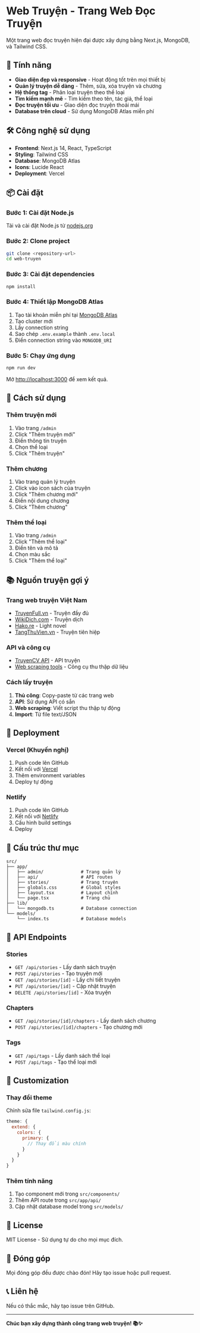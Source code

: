 # Web Truyện - Trang Web Đọc Truyện

Một trang web đọc truyện hiện đại được xây dựng bằng Next.js, MongoDB, và Tailwind CSS.

## 🚀 Tính năng

- **Giao diện đẹp và responsive** - Hoạt động tốt trên mọi thiết bị
- **Quản lý truyện dễ dàng** - Thêm, sửa, xóa truyện và chương
- **Hệ thống tag** - Phân loại truyện theo thể loại
- **Tìm kiếm mạnh mẽ** - Tìm kiếm theo tên, tác giả, thể loại
- **Đọc truyện tối ưu** - Giao diện đọc truyện thoải mái
- **Database trên cloud** - Sử dụng MongoDB Atlas miễn phí

## 🛠️ Công nghệ sử dụng

- **Frontend**: Next.js 14, React, TypeScript
- **Styling**: Tailwind CSS
- **Database**: MongoDB Atlas
- **Icons**: Lucide React
- **Deployment**: Vercel

## 📦 Cài đặt

### Bước 1: Cài đặt Node.js
Tải và cài đặt Node.js từ [nodejs.org](https://nodejs.org/)

### Bước 2: Clone project
```bash
git clone <repository-url>
cd web-truyen
```

### Bước 3: Cài đặt dependencies
```bash
npm install
```

### Bước 4: Thiết lập MongoDB Atlas
1. Tạo tài khoản miễn phí tại [MongoDB Atlas](https://cloud.mongodb.com/)
2. Tạo cluster mới
3. Lấy connection string
4. Sao chép `.env.example` thành `.env.local`
5. Điền connection string vào `MONGODB_URI`

### Bước 5: Chạy ứng dụng
```bash
npm run dev
```

Mở [http://localhost:3000](http://localhost:3000) để xem kết quả.

## 🎯 Cách sử dụng

### Thêm truyện mới
1. Vào trang `/admin`
2. Click "Thêm truyện mới"
3. Điền thông tin truyện
4. Chọn thể loại
5. Click "Thêm truyện"

### Thêm chương
1. Vào trang quản lý truyện
2. Click vào icon sách của truyện
3. Click "Thêm chương mới"
4. Điền nội dung chương
5. Click "Thêm chương"

### Thêm thể loại
1. Vào trang `/admin`
2. Click "Thêm thể loại"
3. Điền tên và mô tả
4. Chọn màu sắc
5. Click "Thêm thể loại"

## 📚 Nguồn truyện gợi ý

### Trang web truyện Việt Nam
- [TruyenFull.vn](https://truyenfull.vn) - Truyện đầy đủ
- [WikiDich.com](https://wikidich.com) - Truyện dịch
- [Hako.re](https://hako.re) - Light novel
- [TangThuVien.vn](https://www.tangthuvien.vn) - Truyện tiên hiệp

### API và công cụ
- [TruyenCV API](https://truyencv.com) - API truyện
- [Web scraping tools](https://scrapy.org/) - Công cụ thu thập dữ liệu

### Cách lấy truyện
1. **Thủ công**: Copy-paste từ các trang web
2. **API**: Sử dụng API có sẵn
3. **Web scraping**: Viết script thu thập tự động
4. **Import**: Từ file text/JSON

## 🚀 Deployment

### Vercel (Khuyến nghị)
1. Push code lên GitHub
2. Kết nối với [Vercel](https://vercel.com)
3. Thêm environment variables
4. Deploy tự động

### Netlify
1. Push code lên GitHub
2. Kết nối với [Netlify](https://netlify.com)
3. Cấu hình build settings
4. Deploy

## 📁 Cấu trúc thư mục

```
src/
├── app/
│   ├── admin/              # Trang quản lý
│   ├── api/                # API routes
│   ├── stories/            # Trang truyện
│   ├── globals.css         # Global styles
│   ├── layout.tsx          # Layout chính
│   └── page.tsx            # Trang chủ
├── lib/
│   └── mongodb.ts          # Database connection
└── models/
    └── index.ts            # Database models
```

## 🔧 API Endpoints

### Stories
- `GET /api/stories` - Lấy danh sách truyện
- `POST /api/stories` - Tạo truyện mới
- `GET /api/stories/[id]` - Lấy chi tiết truyện
- `PUT /api/stories/[id]` - Cập nhật truyện
- `DELETE /api/stories/[id]` - Xóa truyện

### Chapters
- `GET /api/stories/[id]/chapters` - Lấy danh sách chương
- `POST /api/stories/[id]/chapters` - Tạo chương mới

### Tags
- `GET /api/tags` - Lấy danh sách thể loại
- `POST /api/tags` - Tạo thể loại mới

## 🎨 Customization

### Thay đổi theme
Chỉnh sửa file `tailwind.config.js`:
```javascript
theme: {
  extend: {
    colors: {
      primary: {
        // Thay đổi màu chính
      }
    }
  }
}
```

### Thêm tính năng
1. Tạo component mới trong `src/components/`
2. Thêm API route trong `src/app/api/`
3. Cập nhật database model trong `src/models/`

## 📝 License

MIT License - Sử dụng tự do cho mọi mục đích.

## 🤝 Đóng góp

Mọi đóng góp đều được chào đón! Hãy tạo issue hoặc pull request.

## 📞 Liên hệ

Nếu có thắc mắc, hãy tạo issue trên GitHub.

---

**Chúc bạn xây dựng thành công trang web truyện! 📚✨**
